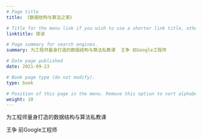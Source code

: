 ```yaml
---
# Page title
title: 《数据结构与算法之美》

# Title for the menu link if you wish to use a shorter link title, otherwise remove this option.
linktitle: 夜读

# Page summary for search engines.
summary: 为工程师量身打造的数据结构与算法私教课  王争 前Google工程师

# Date page published
date: 2021-09-23 

# Book page type (do not modify).
type: book

# Position of this page in the menu. Remove this option to sort alphabetically.
weight: 10
---
```


为工程师量身打造的数据结构与算法私教课  

王争 前Google工程师